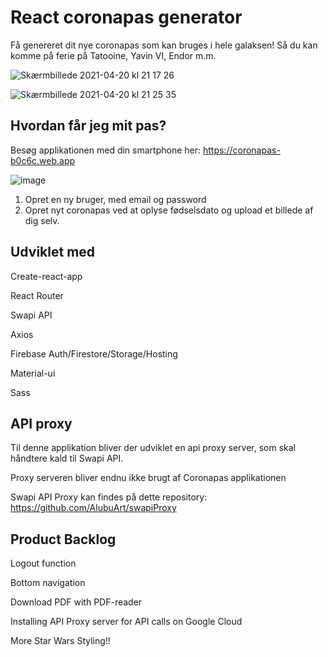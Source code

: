 # React coronapas generator

Få genereret dit nye coronapas som kan bruges i hele galaksen! Så du kan komme på ferie på Tatooine, Yavin VI, Endor m.m.

![Skærmbillede 2021-04-20 kl  21 17 26](https://user-images.githubusercontent.com/57637214/115451709-d4a0ee80-a21d-11eb-9e03-ecf56b982b30.png)

![Skærmbillede 2021-04-20 kl  21 25 35](https://user-images.githubusercontent.com/57637214/115452658-fe0e4a00-a21e-11eb-95ca-66bc98ff615a.png)



## Hvordan får jeg mit pas?

Besøg applikationen med din smartphone her: https://coronapas-b0c6c.web.app

![image](https://user-images.githubusercontent.com/57637214/115185276-ce0c5d00-a0df-11eb-8e36-d39ef86d6331.png)

1. Opret en ny bruger, med email og password
2. Opret nyt coronapas ved at oplyse fødselsdato og upload et billede af dig selv.
## Udviklet med

Create-react-app

React Router

Swapi API

Axios

Firebase Auth/Firestore/Storage/Hosting

Material-ui

Sass




## API proxy

Til denne applikation bliver der udviklet en api proxy server, som skal håndtere kald til Swapi API. 

Proxy serveren bliver endnu ikke brugt af Coronapas applikationen

Swapi API Proxy kan findes på dette repository: https://github.com/AlubuArt/swapiProxy

## Product Backlog

Logout function

Bottom navigation

Download PDF with PDF-reader

Installing API Proxy server for API calls on Google Cloud 

More Star Wars Styling!!
